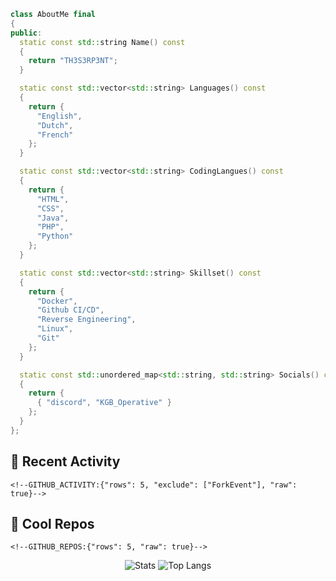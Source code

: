 ```cpp
class AboutMe final
{
public:
  static const std::string Name() const
  {
    return "TH3S3RP3NT";
  }

  static const std::vector<std::string> Languages() const
  {
    return {
      "English",
      "Dutch",
      "French"
    };
  }

  static const std::vector<std::string> CodingLangues() const
  {
    return {
      "HTML",
      "CSS",
      "Java",
      "PHP",
      "Python"
    };
  }

  static const std::vector<std::string> Skillset() const
  {
    return {
      "Docker",
      "Github CI/CD",
      "Reverse Engineering",
      "Linux",
      "Git"
    };
  }

  static const std::unordered_map<std::string, std::string> Socials() const
  {
    return {
      { "discord", "KGB_Operative" }
    };
  }
};
```

## 🤹 Recent Activity
```
<!--GITHUB_ACTIVITY:{"rows": 5, "exclude": ["ForkEvent"], "raw": true}-->
```
## 🌟 Cool Repos
```
<!--GITHUB_REPOS:{"rows": 5, "raw": true}-->
```
<p align="center">
  <img alt="Stats" src="https://github-readme-stats-mauve-ten-81.vercel.app/api?username=th3s3rp3nt&show_icons=true&theme=omni">
  <img alt="Top Langs" src="https://github-readme-stats.vercel.app/api/top-langs/?username=th3s3rp3nt&theme=omni&layout=donut"
</p>
